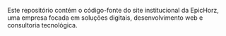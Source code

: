 Este repositório contém o código-fonte do site institucional da EpicHorz, uma empresa focada em soluções digitais, desenvolvimento web e consultoria tecnológica.
